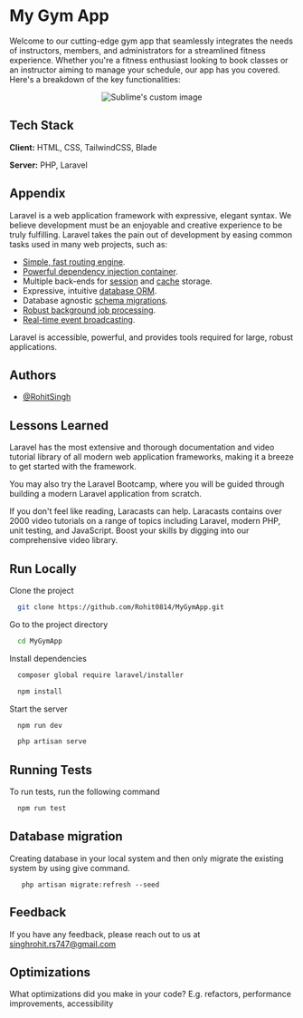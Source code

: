 
# My Gym App

Welcome to our cutting-edge gym app that seamlessly integrates the needs of instructors, members, and administrators for a streamlined fitness experience. Whether you're a fitness enthusiast looking to book classes or an instructor aiming to manage your schedule, our app has you covered. Here's a breakdown of the key functionalities:


<p align="center">
  <img src="https://img.freepik.com/premium-vector/letter-g-logo-design-luxury-g-letter-logotype-sign-vector-template_754537-286.jpg" alt="Sublime's custom image"/>
</p>



## Tech Stack

**Client:** HTML, CSS, TailwindCSS, Blade

**Server:** PHP, Laravel


## Appendix

Laravel is a web application framework with expressive, elegant syntax. We believe development must be an enjoyable and creative experience to be truly fulfilling. Laravel takes the pain out of development by easing common tasks used in many web projects, such as:

- [Simple, fast routing engine](https://laravel.com/docs/routing).
- [Powerful dependency injection container](https://laravel.com/docs/container).
- Multiple back-ends for [session](https://laravel.com/docs/session) and [cache](https://laravel.com/docs/cache) storage.
- Expressive, intuitive [database ORM](https://laravel.com/docs/eloquent).
- Database agnostic [schema migrations](https://laravel.com/docs/migrations).
- [Robust background job processing](https://laravel.com/docs/queues).
- [Real-time event broadcasting](https://laravel.com/docs/broadcasting).

Laravel is accessible, powerful, and provides tools required for large, robust applications.

## Authors

- [@RohitSingh](https://github.com/Rohit0814)


## Lessons Learned

Laravel has the most extensive and thorough documentation and video tutorial library of all modern web application frameworks, making it a breeze to get started with the framework.

You may also try the Laravel Bootcamp, where you will be guided through building a modern Laravel application from scratch.

If you don't feel like reading, Laracasts can help. Laracasts contains over 2000 video tutorials on a range of topics including Laravel, modern PHP, unit testing, and JavaScript. Boost your skills by digging into our comprehensive video library.


## Run Locally

Clone the project

```bash
  git clone https://github.com/Rohit0814/MyGymApp.git
```

Go to the project directory

```bash
  cd MyGymApp
```

Install dependencies

```bash
  composer global require laravel/installer

  npm install
```

Start the server

```bash
  npm run dev

  php artisan serve
```


## Running Tests

To run tests, run the following command

```bash
  npm run test
```


## Database migration

Creating database in your local system and then only migrate the existing system by using give command.

```
   php artisan migrate:refresh --seed

```


## Feedback

If you have any feedback, please reach out to us at singhrohit.rs747@gmail.com


## Optimizations

What optimizations did you make in your code? E.g. refactors, performance improvements, accessibility

